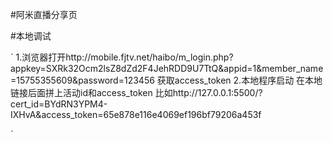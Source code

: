 #阿米直播分享页

#本地调试

`
    1.浏览器打开http://mobile.fjtv.net/haibo/m_login.php?appkey=SXRk32Ocm2lsZ8dZd2F4JehRDD9U7TtQ&appid=1&member_name=15755355609&password=123456 获取access_token
    2.本地程序启动 在本地链接后面拼上活动id和access_token 比如http://127.0.0.1:5500/?cert_id=BYdRN3YPM4-IXHvA&access_token=65e878e116e4069ef196bf79206a453f
    
`